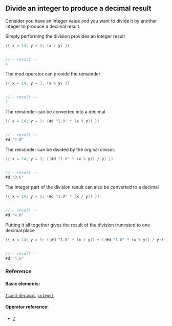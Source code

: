 <!---
  This markdown file was generated. Do not edit.
  -->

## Divide an integer to produce a decimal result

Consider you have an integer value and you want to divide it by another integer to produce a decimal result.

Simply performing the division provides an integer result

```java
({ x = 14; y = 3; (x / y) })


//-- result --
4
```

The mod operator can provide the remainder

```java
({ x = 14; y = 3; (x % y) })


//-- result --
2
```

The remainder can be converted into a decimal

```java
({ x = 14; y = 3; (#d "1.0" * (x % y)) })


//-- result --
#d "2.0"
```

The remainder can be divided by the orginal divisor.

```java
({ x = 14; y = 3; ((#d "1.0" * (x % y)) / y) })


//-- result --
#d "0.6"
```

The integer part of the division result can also be converted to a decimal

```java
({ x = 14; y = 3; (#d "1.0" * (x / y)) })


//-- result --
#d "4.0"
```

Putting it all together gives the result of the division truncated to one decimal place

```java
({ x = 14; y = 3; ((#d "1.0" * (x / y)) + ((#d "1.0" * (x % y)) / y)) })


//-- result --
#d "4.6"
```

### Reference

#### Basic elements:

[`fixed-decimal`](../halite_basic-syntax-reference-j.md#fixed-decimal), [`integer`](../halite_basic-syntax-reference-j.md#integer)

#### Operator reference:

* [`/`](halite_full-reference-j.md#/)


